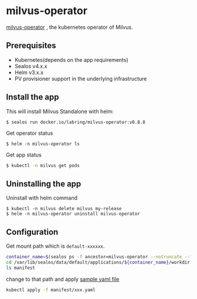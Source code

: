 # milvus-operator

[milvus-operator](https://github.com/zilliztech/milvus-operator) , the kubernetes operator of Milvus.

## Prerequisites

- Kubernetes(depends on the app requirements)
- Sealos v4.x.x
- Helm v3.x.x
- PV provisioner support in the underlying infrastructure

## Install the app

This will install Milvus Standalone with helm:

```shell
$ sealos run docker.io/labring/milvus-operator:v0.8.8
```

Get operator status

```shell
$ helm -n milvus-operator ls
```

Get app status

```bash
$ kubectl -n milvus get pods
```

## Uninstalling the app

Uninstall with helm command

```shell
$ kubectl -n milvus delete milvus my-release
$ helm -n milvus-operator uninstall milvus-operator
```

## Configuration

Get mount path which is `default-xxxxxx`.

```bash
container_name=$(sealos ps -f ancestor=milvus-operator --notruncate --format "{{.ContainerName}}")
cd /var/lib/sealos/data/default/applications/${container_name}/workdir
ls manifest
```

change to that path and apply [sample yaml file](https://github.com/zilliztech/milvus-operator/tree/main/config/samples)

```bash
kubectl apply -f manifest/xxx.yaml
```
